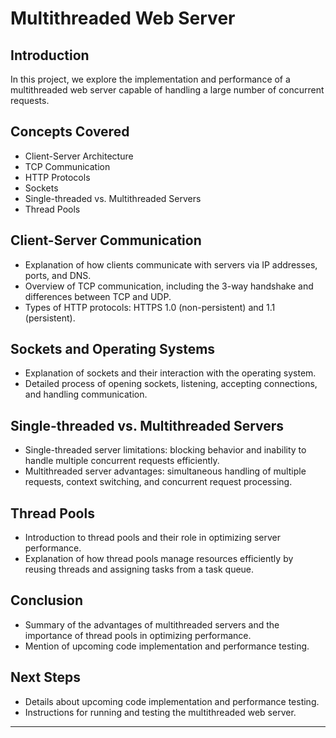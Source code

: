 

# Multithreaded Web Server

## Introduction
In this project, we explore the implementation and performance of a multithreaded web server capable of handling a large number of concurrent requests.

## Concepts Covered
- Client-Server Architecture
- TCP Communication
- HTTP Protocols
- Sockets
- Single-threaded vs. Multithreaded Servers
- Thread Pools

## Client-Server Communication
- Explanation of how clients communicate with servers via IP addresses, ports, and DNS.
- Overview of TCP communication, including the 3-way handshake and differences between TCP and UDP.
- Types of HTTP protocols: HTTPS 1.0 (non-persistent) and 1.1 (persistent).

## Sockets and Operating Systems
- Explanation of sockets and their interaction with the operating system.
- Detailed process of opening sockets, listening, accepting connections, and handling communication.

## Single-threaded vs. Multithreaded Servers
- Single-threaded server limitations: blocking behavior and inability to handle multiple concurrent requests efficiently.
- Multithreaded server advantages: simultaneous handling of multiple requests, context switching, and concurrent request processing.

## Thread Pools
- Introduction to thread pools and their role in optimizing server performance.
- Explanation of how thread pools manage resources efficiently by reusing threads and assigning tasks from a task queue.

## Conclusion
- Summary of the advantages of multithreaded servers and the importance of thread pools in optimizing performance.
- Mention of upcoming code implementation and performance testing.

## Next Steps
- Details about upcoming code implementation and performance testing.
- Instructions for running and testing the multithreaded web server.



---
